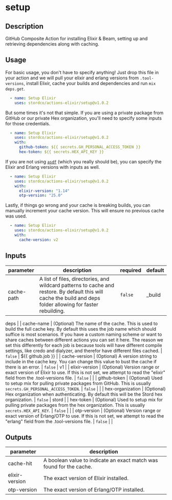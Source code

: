 # setup

<!-- action-docs-description -->
## Description

GitHub Composite Action for installing Elixir & Beam, setting up and retrieving dependencies along with caching.


<!-- action-docs-description -->

## Usage

For basic usage, you don't have to specify anything! Just drop this file in your action and we will pull your elixir and erlang versions from `.tool-versions`, install Elixir, cache your builds and dependencies and run `mix deps.get`.

<!-- {x-release-please-start-version} -->
```yaml
  - name: Setup Elixir
    uses: stordco/actions-elixir/setup@v1.0.2
```
<!-- {x-release-please-end} -->

But some times it's not that simple. If you are using a private package from GitHub or our private Hex organization, you'll need to specify some inputs for those credentials.

<!-- {x-release-please-start-version} -->
```yaml
  - name: Setup Elixir
    uses: stordco/actions-elixir/setup@v1.0.2
    with:
      github-token: ${{ secrets.GH_PERSONAL_ACCESS_TOKEN }}
      hex-token: ${{ secrets.HEX_API_KEY }}
```
<!-- {x-release-please-end} -->

If you are not using [`asdf`](https://asdf-vm.com/) (which you really should be), you can specify the Elixir and Erlang versions with inputs as well.

<!-- {x-release-please-start-version} -->
```yaml
  - name: Setup Elixir
    uses: stordco/actions-elixir/setup@v1.0.2
    with:
      elixir-version: "1.14"
      otp-version: "25.0"
```
<!-- {x-release-please-end} -->

Lastly, if things go wrong and your cache is breaking builds, you can manually increment your cache version. This will ensure no previous cache was used.

<!-- {x-release-please-start-version} -->
```yaml
  - name: Setup Elixir
    uses: stordco/actions-elixir/setup@v1.0.2
    with:
      cache-version: v2
```
<!-- {x-release-please-end} -->

<!-- action-docs-inputs -->
## Inputs

| parameter | description | required | default |
| - | - | - | - |
| cache-path | A list of files, directories, and wildcard patterns to cache and restore. By default this will cache the build and deps folder allowing for faster rebuilding. | `false` | _build
deps
 |
| cache-name | (Optional) The name of the cache. This is used to build the full cache key. By default this uses the job name which should suffice is most scenarios. If you have a custom naming scheme or want to share caches between different actions you can set it here. The reason we set this differently for each job is because tools will have different compile settings, like credo and dialyzer, and therefor have different files cached. | `false` | ${{ github.job }} |
| cache-version | (Optional) A version string to include in the cache key. You can change this value to bust the cache if there is an error. | `false` | v1 |
| elixir-version | (Optional) Version range or exact version of Elixir to use. If this is not set, we attempt to read the "elixir" field from the .tool-versions file. | `false` |  |
| github-token | (Optional) Used to setup mix for pulling private packages from GitHub. This is usually `secrets.GH_PERSONAL_ACCESS_TOKEN`. | `false` |  |
| hex-organization | (Optional) Hex organization when authenticating. By default this will be the Stord hex organization. | `false` | stord |
| hex-token | (Optional) Used to setup mix for pulling private packages from the hex organization. This is usually `secrets.HEX_API_KEY`. | `false` |  |
| otp-version | (Optional) Version range or exact version of Erlang/OTP to use. If this is not set, we attempt to read the "erlang" field from the .tool-versions file. | `false` |  |



<!-- action-docs-inputs -->

<!-- action-docs-outputs -->
## Outputs

| parameter | description |
| - | - |
| cache-hit | A boolean value to indicate an exact match was found for the cache. |
| elixir-version | The exact version of Elixir installed. |
| otp-version | The exact version of Erlang/OTP installed. |



<!-- action-docs-outputs -->
